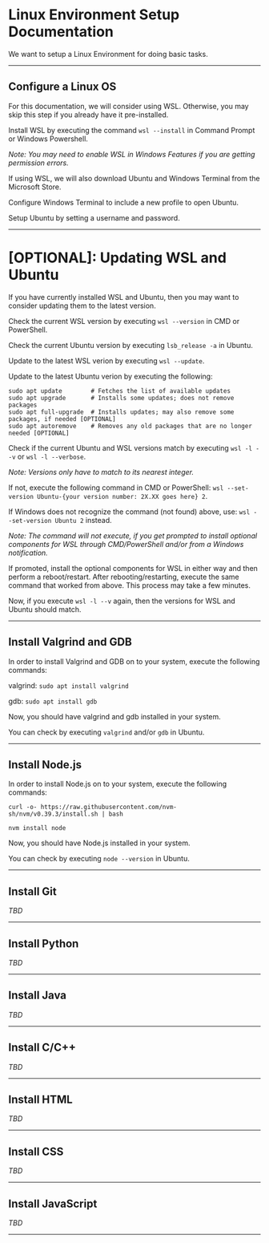 # Linux Environment Setup Documentation

We want to setup a Linux Environment for doing basic tasks.

***

## Configure a Linux OS

For this documentation, we will consider using WSL. Otherwise, you may skip this step if you already have it pre-installed.

Install WSL by executing the command ```wsl --install``` in Command Prompt or Windows Powershell.

*Note: You may need to enable WSL in Windows Features if you are getting permission errors.*

If using WSL, we will also download Ubuntu and Windows Terminal from the Microsoft Store.

Configure Windows Terminal to include a new profile to open Ubuntu.

Setup Ubuntu by setting a username and password.

***

# [OPTIONAL]: Updating WSL and Ubuntu

If you have currently installed WSL and Ubuntu, then you may want to consider updating them to the latest version.

Check the current WSL version by executing ```wsl --version``` in CMD or PowerShell.

Check the current Ubuntu version by executing ```lsb_release -a``` in Ubuntu.

Update to the latest WSL verion by executing ```wsl --update```.

Update to the latest Ubuntu verion by executing the following:

```
sudo apt update        # Fetches the list of available updates
sudo apt upgrade       # Installs some updates; does not remove packages
sudo apt full-upgrade  # Installs updates; may also remove some packages, if needed [OPTIONAL]
sudo apt autoremove    # Removes any old packages that are no longer needed [OPTIONAL]
```

Check if the current Ubuntu and WSL versions match by executing ```wsl -l --v``` or ```wsl -l --verbose```.

*Note: Versions only have to match to its nearest integer.*

If not, execute the following command in CMD or PowerShell: ```wsl --set-version Ubuntu-{your version number: 2X.XX goes here} 2```.

If Windows does not recognize the command (not found) above, use:  ```wsl --set-version Ubuntu 2``` instead.

*Note: The command will not execute, if you get prompted to install optional components for WSL through CMD/PowerShell and/or from a Windows notification.*

If promoted, install the optional components for WSL in either way and then perform a reboot/restart. After rebooting/restarting, execute the same command that worked from above. This process may take a few minutes.

Now, if you execute ```wsl -l --v``` again, then the versions for WSL and Ubuntu should match.

***

## Install Valgrind and GDB

In order to install Valgrind and GDB on to your system, execute the following commands:

valgrind: ```sudo apt install valgrind```

gdb: ```sudo apt install gdb```

Now, you should have valgrind and gdb installed in your system.

You can check by executing ```valgrind``` and/or ```gdb``` in Ubuntu.

***

## Install Node.js

In order to install Node.js on to your system, execute the following commands:

```curl -o- https://raw.githubusercontent.com/nvm-sh/nvm/v0.39.3/install.sh | bash```

```nvm install node```

Now, you should have Node.js installed in your system.

You can check by executing ```node --version``` in Ubuntu.

***

## Install Git

*TBD*

***

## Install Python

*TBD*

***

## Install Java

*TBD*

***

## Install C/C++

*TBD*

***

## Install HTML

*TBD*

***

## Install CSS

*TBD*

***

## Install JavaScript

*TBD*

***
